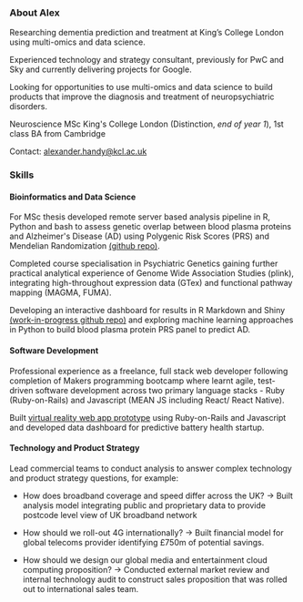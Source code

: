 ### About Alex  

Researching dementia prediction and treatment at King’s College London using multi-omics and data science.  

Experienced technology and strategy consultant, previously for PwC and Sky and currently delivering projects for Google.  

Looking for opportunities to use multi-omics and data science to build products that improve the diagnosis and treatment of neuropsychiatric disorders.  

Neuroscience MSc King's College London (Distinction, *end of year 1*), 1st class BA from Cambridge

Contact: alexander.handy@kcl.ac.uk 

### Skills

#### Bioinformatics and Data Science

For MSc thesis developed remote server based analysis pipeline in R, Python and bash to assess genetic overlap between blood plasma proteins and Alzheimer's Disease (AD) using Polygenic Risk Scores (PRS) and Mendelian Randomization [(github repo)](https://github.com/AlexHandy1/ad-genetic-overlap-analysis).  

Completed course specialisation in Psychiatric Genetics gaining further practical analytical experience of Genome Wide Association Studies (plink), integrating high-throughout expression data (GTex) and functional pathway mapping (MAGMA, FUMA).  

Developing an interactive dashboard for results in R Markdown and Shiny [(work-in-progress github repo)](https://github.com/AlexHandy1/ad-genetic-overlap-web) and exploring machine learning approaches in Python to build blood plasma protein PRS panel to predict AD.  

#### Software Development

Professional experience as a freelance, full stack web developer following completion of Makers programming bootcamp where learnt agile, test-driven software development across two primary language stacks - Ruby (Ruby-on-Rails) and Javascript (MEAN JS including React/ React Native).  

Built [virtual reality web app prototype](https://github.com/AlexHandy1/vsportr-web-prototype) using Ruby-on-Rails and Javascript and developed data dashboard for predictive battery health startup.  
    
#### Technology and Product Strategy

Lead commercial teams to conduct analysis to answer complex technology and product strategy questions, for example:  

* How does broadband coverage and speed differ across the UK? -> Built analysis model integrating public and proprietary data to provide postcode level view of UK broadband network   
  
* How should we roll-out 4G internationally? -> Built financial model for global telecoms provider identifying £750m of potential savings.  
  
* How should we design our global media and entertainment cloud computing proposition? -> Conducted external market review and internal technology audit to construct sales proposition that was rolled out to international sales team.  